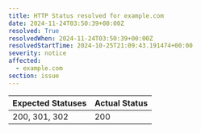```yaml
---
title: HTTP Status resolved for example.com
date: 2024-11-24T03:50:39+00:00Z
resolved: True
resolvedWhen: 2024-11-24T03:50:39+00:00Z
resolvedStartTime: 2024-10-25T21:09:43.191474+00:00
severity: notice
affected:
  - example.com
section: issue
---
```


| Expected Statuses | Actual Status  |
|-------------------|----------------|
| 200, 301, 302 | 200 |
